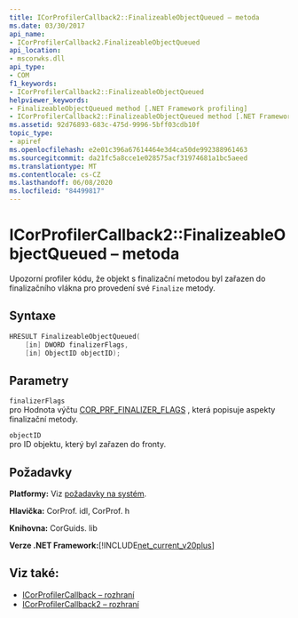 ```yaml
---
title: ICorProfilerCallback2::FinalizeableObjectQueued – metoda
ms.date: 03/30/2017
api_name:
- ICorProfilerCallback2.FinalizeableObjectQueued
api_location:
- mscorwks.dll
api_type:
- COM
f1_keywords:
- ICorProfilerCallback2::FinalizeableObjectQueued
helpviewer_keywords:
- FinalizeableObjectQueued method [.NET Framework profiling]
- ICorProfilerCallback2::FinalizeableObjectQueued method [.NET Framework profiling]
ms.assetid: 92d76893-683c-475d-9996-5bff03cdb10f
topic_type:
- apiref
ms.openlocfilehash: e2e01c396a67614464e3d4ca50de992388961463
ms.sourcegitcommit: da21fc5a8cce1e028575acf31974681a1bc5aeed
ms.translationtype: MT
ms.contentlocale: cs-CZ
ms.lasthandoff: 06/08/2020
ms.locfileid: "84499817"
---
```

# <a name="icorprofilercallback2finalizeableobjectqueued-method"></a>ICorProfilerCallback2::FinalizeableObjectQueued – metoda
Upozorní profiler kódu, že objekt s finalizační metodou byl zařazen do finalizačního vlákna pro provedení své `Finalize` metody.  
  
## <a name="syntax"></a>Syntaxe  
  
```cpp  
HRESULT FinalizeableObjectQueued(  
    [in] DWORD finalizerFlags,  
    [in] ObjectID objectID);  
```  
  
## <a name="parameters"></a>Parametry  
 `finalizerFlags`  
 pro Hodnota výčtu [COR_PRF_FINALIZER_FLAGS](cor-prf-finalizer-flags-enumeration.md) , která popisuje aspekty finalizační metody.  
  
 `objectID`  
 pro ID objektu, který byl zařazen do fronty.  
  
## <a name="requirements"></a>Požadavky  
 **Platformy:** Viz [požadavky na systém](../../get-started/system-requirements.md).  
  
 **Hlavička:** CorProf. idl, CorProf. h  
  
 **Knihovna:** CorGuids. lib  
  
 **Verze .NET Framework:**[!INCLUDE[net_current_v20plus](../../../../includes/net-current-v20plus-md.md)]  
  
## <a name="see-also"></a>Viz také:

- [ICorProfilerCallback – rozhraní](icorprofilercallback-interface.md)
- [ICorProfilerCallback2 – rozhraní](icorprofilercallback2-interface.md)
